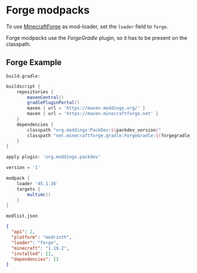 # Forge modpacks

To use [MinecraftForge](https://files.minecraftforge.net/) as mod-loader, set the `loader` field to `forge`.

Forge modpacks use the *ForgeGradle* plugin, so it has to be present on the classpath.

## Forge Example

`build.gradle:`

```gradle
buildscript {
    repositories {
        mavenCentral()
        gradlePluginPortal()
        maven { url = 'https://maven.moddingx.org/' }
        maven { url = 'https://maven.minecraftforge.net' }
    }
    dependencies {
        classpath "org.moddingx:PackDev:${packdev_version}"
        classpath "net.minecraftforge.gradle:ForgeGradle:${forgegradle_version}"
    }
}

apply plugin: 'org.moddingx.packdev'

version = '1'

modpack {
    loader '45.1.16'
    targets {
        multimc()
    }
}
```

`modlist.json`

```json
{
  "api": 2,
  "platform": "modrinth",
  "loader": "forge",
  "minecraft": "1.19.2",
  "installed": [],
  "dependencies": []
}
```
